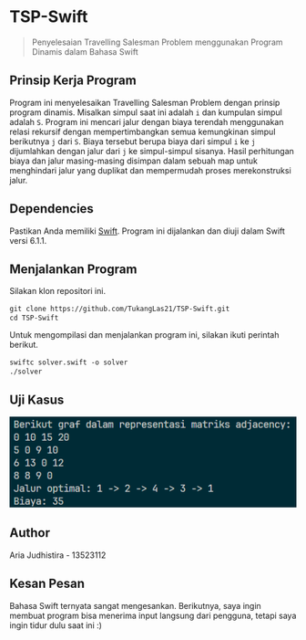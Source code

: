 # TSP-Swift
> Penyelesaian Travelling Salesman Problem menggunakan Program Dinamis dalam Bahasa Swift

## Prinsip Kerja Program
Program ini menyelesaikan Travelling Salesman Problem dengan prinsip program dinamis. Misalkan simpul saat ini adalah `i` dan kumpulan simpul adalah `S`. Program ini mencari jalur dengan biaya terendah menggunakan relasi rekursif dengan mempertimbangkan semua kemungkinan simpul berikutnya `j` dari `S`. Biaya tersebut berupa biaya dari simpul `i` ke `j` dijumlahkan dengan jalur dari `j` ke simpul-simpul sisanya. Hasil perhitungan biaya dan jalur masing-masing disimpan dalam sebuah map untuk menghindari jalur yang duplikat dan mempermudah proses merekonstruksi jalur.

## Dependencies
Pastikan Anda memiliki [Swift](https://www.swift.org/install/linux/). Program ini dijalankan dan diuji dalam Swift versi 6.1.1. 

## Menjalankan Program
Silakan klon repositori ini.
```shell
git clone https://github.com/TukangLas21/TSP-Swift.git
cd TSP-Swift
```

Untuk mengompilasi dan menjalankan program ini, silakan ikuti perintah berikut.
```shell
swiftc solver.swift -o solver
./solver
```

## Uji Kasus
![Contoh Kasus](contoh.png)

## Author
Aria Judhistira - 13523112

## Kesan Pesan
Bahasa Swift ternyata sangat mengesankan. Berikutnya, saya ingin membuat program bisa menerima input langsung dari pengguna, tetapi saya ingin tidur dulu saat ini :)
